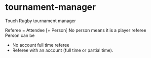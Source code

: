 # tournament-manager
Touch Rugby tournament manager


Referee = Attendee [+ Person]
  No person means it is a player referee
  Person can be 
  - No account full time referee
  - Referee with an account (full time or partial time). 
  
